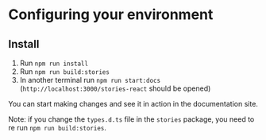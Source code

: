 # Configuring your environment

## Install
1. Run `npm run install`
2. Run `npm run build:stories`
3. In another terminal run `npm run start:docs` (`http://localhost:3000/stories-react` should be opened)

You can start making changes and see it in action in the documentation site.

Note: if you change the `types.d.ts` file in the `stories` package, you need to re run `npm run build:stories`.
